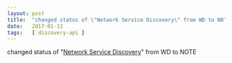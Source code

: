 ```yaml
---
layout: post
title:  "changed status of \"Network Service Discovery\" from WD to NOTE"
date:   2017-01-12
tags:   [ discovery-api ]
---
```


changed status of "[Network Service Discovery](/spec/discovery-api)" from WD to NOTE

